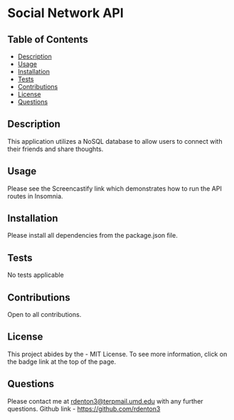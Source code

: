 # Social Network API
  

  ## Table of Contents 
  * [Description](#description)
  * [Usage](#usage)
  * [Installation](#installation)
  * [Tests](#tests)
  * [Contributions](#contributions)
  * [License](#license)
  * [Questions](#questions)

  ## Description
  This application utilizes a NoSQL database to allow users to connect with their friends and share thoughts. 

  ## Usage
  Please see the Screencastify link which demonstrates how to run the API routes in Insomnia.

  ## Installation
Please install all dependencies from the package.json file. 

  ## Tests
  No tests applicable 
  
  ## Contributions
  Open to all contributions.

  ## License
  This project abides by the - MIT License. To see more information, click on the badge link at the top of the page.

  ## Questions
  Please contact me at rdenton3@terpmail.umd.edu with any further questions. 
  Github link - https://github.com/rdenton3
